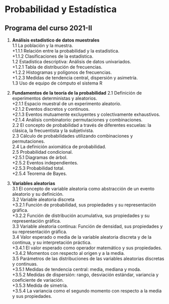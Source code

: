 # Probabilidad y Estadística  
## Programa del curso 2021-II  

1. **Análisis estadístico de datos muestrales**  
1.1 La población y la muestra.  
+1.1.1 Relación entre la probabilidad y la estadística.  
+1.1.2 Clasificaciones de la estadística.  
1.2 Estadística descriptiva: Análisis de datos univariados.  
+1.2.1 Tabla de distribución de frecuencias.  
+1.2.2 Histogramas y polígonos de frecuencias.  
+1.2.3 Medidas de tendencia central, dispersión y asimetría.  
1.3 Uso de equipo de cómputo el sistema R

2. **Fundamentos de la teoría de la probabilidad**
2.1 Definición de experimentos deterministas y aleatorios.  
+2.1.1 Espacio muestral de un experimento aleatorio.  
+2.1.2 Eventos discretos y continuos.  
+2.1.3 Eventos mutuamente excluyentes y colectivamente exhaustivos.  
+2.1.4 Análisis combinatorio: permutaciones y combinaciones.  
2.2 El concepto de probabilidad a través de diferentes escuelas: la clásica, la frecuentista y la subjetivista.  
2.3 Cálculo de probabilidades utilizando combinaciones y permutaciones.  
2.4 La definición axiomática de probabilidad.  
2.5 Probabilidad condicional.  
+2.5.1 Diagramas de árbol.  
+2.5.2 Eventos independientes.  
+2.5.3 Probabilidad total.  
+2.5.4 Teorema de Bayes.  

3. **Variables aleatorias**  
3.1 El concepto de variable aleatoria como abstracción de un evento aleatorio y su definición.  
3.2 Variable aleatoria discreta  
+3.2.1 Función de probabilidad, sus propiedades y su representación gráfica.  
+3.2.2 Función de distribución acumulativa, sus propiedades y su representación gráfica.  
3.3 Variable aleatoria continua: Función de densidad, sus propiedades y su representación gráfica.  
3.4 Valor esperado o media de la variable aleatoria discreta y de la continua, y su interpretación práctica.  
+3.4.1 El valor esperado como operador matemático y sus propiedades.  
+3.4.2 Momentos con respecto al origen y a la media.  
3.5 Parámetros de las distribuciones de las variables aleatorias discretas y continuas.  
+3.5.1 Medidas de tendencia central: media, mediana y moda.  
+3.5.2 Medidas de dispersión: rango, desviación estándar, variancia y coeficiente de variación.  
+3.5.3 Medida de simetría.  
+3.5.4 La variancia como el segundo momento con respecto a la media y sus propiedades.  
